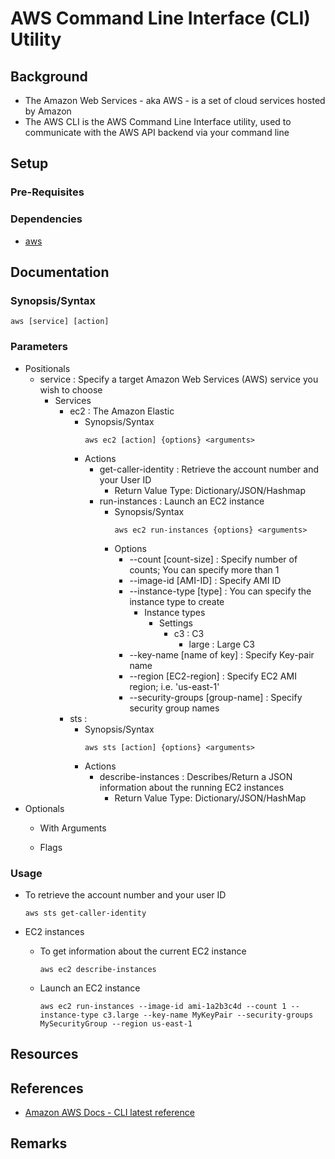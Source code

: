 # AWS Command Line Interface (CLI) Utility

## Background
+ The Amazon Web Services - aka AWS - is a set of cloud services hosted by Amazon
+ The AWS CLI is the AWS Command Line Interface utility, used to communicate with the AWS API backend via your command line

## Setup
### Pre-Requisites
### Dependencies
- [aws](https://github.com/aws/aws-cli)
  

## Documentation
### Synopsis/Syntax
```console
aws [service] [action]
```

### Parameters
- Positionals
    - service : Specify a target Amazon Web Services (AWS) service you wish to choose
        - Services
            - ec2 : The Amazon Elastic
                - Synopsis/Syntax
                    ```console
                    aws ec2 [action] {options} <arguments>
                    ```
                - Actions
                    - get-caller-identity : Retrieve the account number and your User ID
                        + Return Value Type: Dictionary/JSON/Hashmap
                    - run-instances : Launch an EC2 instance
                        - Synopsis/Syntax
                            ```console
                            aws ec2 run-instances {options} <arguments>
                            ```
                        - Options
                            + --count [count-size] : Specify number of counts; You can specify more than 1
                            + --image-id [AMI-ID] : Specify AMI ID
                            - --instance-type [type] : You can specify the instance type to create
                                - Instance types
                                    - Settings
                                        - c3 : C3
                                            + large : Large C3
                            + --key-name [name of key] : Specify Key-pair name
                            + --region [EC2-region] : Specify EC2 AMI region; i.e. 'us-east-1'
                            + --security-groups [group-name] : Specify security group names
            - sts : 
                - Synopsis/Syntax
                    ```console
                    aws sts [action] {options} <arguments>
                    ```
                - Actions
                    - describe-instances : Describes/Return a JSON information about the running EC2 instances
                        + Return Value Type: Dictionary/JSON/HashMap
- Optionals
    - With Arguments

    - Flags

### Usage
- To retrieve the account number and your user ID
    ```console
    aws sts get-caller-identity
    ```

- EC2 instances
    - To get information about the current EC2 instance
        ```console
        aws ec2 describe-instances
        ```

    - Launch an EC2 instance
        ```console
        aws ec2 run-instances --image-id ami-1a2b3c4d --count 1 --instance-type c3.large --key-name MyKeyPair --security-groups MySecurityGroup --region us-east-1
        ```

## Resources

## References
+ [Amazon AWS Docs - CLI latest reference](https://docs.aws.amazon.com/cli/latest/reference/)

## Remarks
